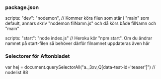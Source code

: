 ### package.json

scripts: "dev": "nodemon", 
// Kommer köra filen som står i "main" som default, annars skriv "nodemon filNamn.js" och då körs både filNamn och "main"

scripts: "start": "node index.js"
// Heroku kör "npm start". Om du ändrar namnet på start-filen så behöver därför filnamnet uppdateras även här

### Selectorer för Aftonbladet
var hej = document.querySelectorAll("a._3xv_Q[data-test-id='teaser']")
// nodelist 88
